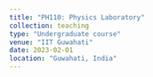 ```yaml
---
title: "PH110: Physics Laboratory"
collection: teaching
type: "Undergraduate course"
venue: "IIT Guwahati"
date: 2023-02-01
location: "Guwahati, India"
---
```

